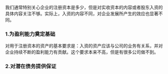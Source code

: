 
我们通常特别关心企业的注册资本是多少，但是对实收资本的内容或者股东入资的具体内容关注不够。实际上，入资的内容不同，对企业发展所产生的效应也显著不同。

### 1.为盈利能力奠定基础

对用于注册资本的资产的基本要求是：入资的资产应该与公司的业务有关系，并对企业持续不断的盈利能力有贡献。这个要求本来不高，但是有很多公司做不到。

### 2.对潜在债务提供保证

